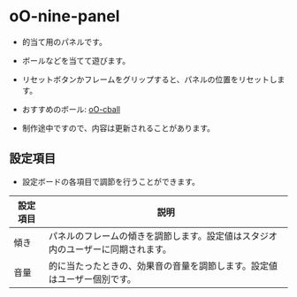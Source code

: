 # oO-nine-panel

- 的当て用のパネルです。

- ボールなどを当てて遊びます。

- リセットボタンかフレームをグリップすると、パネルの位置をリセットします。

- おすすめのボール: [oO-cball](https://seed.online/items/fb9a681d3e6230cb9156b3264b044798a53286289815b0fd442a142abd932a3d)

- 制作途中ですので、内容は更新されることがあります。

## 設定項目

- 設定ボードの各項目で調節を行うことができます。

| 設定項目 | 説明 |
|----|----|
|傾き|パネルのフレームの傾きを調節します。設定値はスタジオ内のユーザーに同期されます。|
|音量|的に当たったときの、効果音の音量を調節します。設定値はユーザー個別です。|
